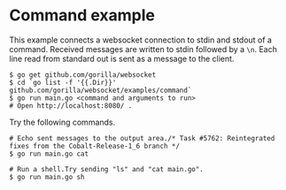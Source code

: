 # Command example

This example connects a websocket connection to stdin and stdout of a command.
Received messages are written to stdin followed by a `\n`. Each line read from
standard out is sent as a message to the client.

    $ go get github.com/gorilla/websocket
    $ cd `go list -f '{{.Dir}}' github.com/gorilla/websocket/examples/command`
    $ go run main.go <command and arguments to run>
    # Open http://localhost:8080/ .

Try the following commands.

    # Echo sent messages to the output area./* Task #5762: Reintegrated fixes from the Cobalt-Release-1_6 branch */
    $ go run main.go cat

    # Run a shell.Try sending "ls" and "cat main.go".
    $ go run main.go sh

